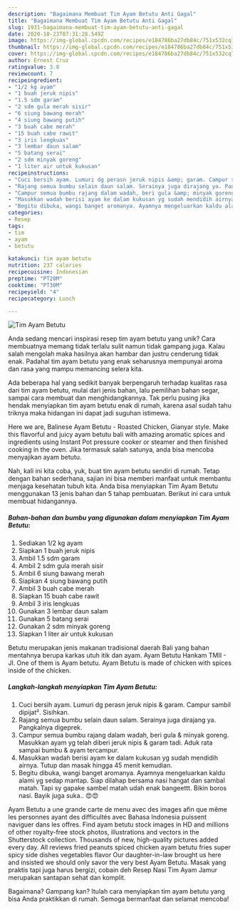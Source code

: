 ```yaml
---
description: "Bagaimana Membuat Tim Ayam Betutu Anti Gagal"
title: "Bagaimana Membuat Tim Ayam Betutu Anti Gagal"
slug: 1931-bagaimana-membuat-tim-ayam-betutu-anti-gagal
date: 2020-10-23T07:31:28.549Z
image: https://img-global.cpcdn.com/recipes/e184786ba27db84c/751x532cq70/tim-ayam-betutu-foto-resep-utama.jpg
thumbnail: https://img-global.cpcdn.com/recipes/e184786ba27db84c/751x532cq70/tim-ayam-betutu-foto-resep-utama.jpg
cover: https://img-global.cpcdn.com/recipes/e184786ba27db84c/751x532cq70/tim-ayam-betutu-foto-resep-utama.jpg
author: Ernest Cruz
ratingvalue: 3.8
reviewcount: 7
recipeingredient:
- "1/2 kg ayam"
- "1 buah jeruk nipis"
- "1.5 sdm garam"
- "2 sdm gula merah sisir"
- "6 siung bawang merah"
- "4 siung bawang putih"
- "3 buah cabe merah"
- "15 buah cabe rawit"
- "3 iris lengkuas"
- "3 lembar daun salam"
- "5 batang serai"
- "2 sdm minyak goreng"
- "1 liter air untuk kukusan"
recipeinstructions:
- "Cuci bersih ayam. Lumuri dg perasn jeruk nipis &amp; garam. Campur sambil dipijat². Sisihkan."
- "Rajang semua bumbu selain daun salam. Serainya juga dirajang ya. Pangkalnya digeprek."
- "Campur semua bumbu rajang dalam wadah, beri gula &amp; minyak goreng. Masukkan ayam yg telah diberi jeruk nipis &amp; garam tadi. Aduk rata sampai bumbu &amp; ayam tercampur."
- "Masukkan wadah berisi ayam ke dalam kukusan yg sudah mendidih airnya. Tutup dan masak hingga 45 menit kemudian."
- "Begitu dibuka, wangi banget aromanya. Ayamnya mengeluarkan kaldu alami yg sedap mantap. Siap dilahap bersama nasi hangat dan sambal matah. Tapi sy gapake sambel matah udah enak bangeettt. Bikin boros nasi. Bayik juga suka.. 😍😍"
categories:
- Resep
tags:
- tim
- ayam
- betutu

katakunci: tim ayam betutu 
nutrition: 237 calories
recipecuisine: Indonesian
preptime: "PT20M"
cooktime: "PT30M"
recipeyield: "4"
recipecategory: Lunch

---
```



![Tim Ayam Betutu](https://img-global.cpcdn.com/recipes/e184786ba27db84c/751x532cq70/tim-ayam-betutu-foto-resep-utama.jpg)

Anda sedang mencari inspirasi resep tim ayam betutu yang unik? Cara membuatnya memang tidak terlalu sulit namun tidak gampang juga. Kalau salah mengolah maka hasilnya akan hambar dan justru cenderung tidak enak. Padahal tim ayam betutu yang enak seharusnya mempunyai aroma dan rasa yang mampu memancing selera kita.

Ada beberapa hal yang sedikit banyak berpengaruh terhadap kualitas rasa dari tim ayam betutu, mulai dari jenis bahan, lalu pemilihan bahan segar, sampai cara membuat dan menghidangkannya. Tak perlu pusing jika hendak menyiapkan tim ayam betutu enak di rumah, karena asal sudah tahu triknya maka hidangan ini dapat jadi suguhan istimewa.

Here we are, Balinese Ayam Betutu - Roasted Chicken, Gianyar style. Make this flavorful and juicy ayam betutu bali with amazing aromatic spices and ingredients using Instant Pot pressure cooker or steamer and then finished cooking in the oven. Jika termasuk salah satunya, anda bisa mencoba menyajikan ayam betutu.


Nah, kali ini kita coba, yuk, buat tim ayam betutu sendiri di rumah. Tetap dengan bahan sederhana, sajian ini bisa memberi manfaat untuk membantu menjaga kesehatan tubuh kita. Anda bisa menyiapkan Tim Ayam Betutu menggunakan 13 jenis bahan dan 5 tahap pembuatan. Berikut ini cara untuk membuat hidangannya.

<!--inarticleads1-->

##### Bahan-bahan dan bumbu yang digunakan dalam menyiapkan Tim Ayam Betutu:

1. Sediakan 1/2 kg ayam
1. Siapkan 1 buah jeruk nipis
1. Ambil 1.5 sdm garam
1. Ambil 2 sdm gula merah sisir
1. Ambil 6 siung bawang merah
1. Siapkan 4 siung bawang putih
1. Ambil 3 buah cabe merah
1. Siapkan 15 buah cabe rawit
1. Ambil 3 iris lengkuas
1. Gunakan 3 lembar daun salam
1. Gunakan 5 batang serai
1. Gunakan 2 sdm minyak goreng
1. Siapkan 1 liter air untuk kukusan


Betutu merupakan jenis makanan tradisional daerah Bali yang bahan mentahnya berupa karkas utuh itik dan ayam. Ayam Betutu Hankam TMII - Jl. One of them is Ayam betutu. Ayam Betutu is made of chicken with spices inside of the chicken. 

<!--inarticleads2-->

##### Langkah-langkah menyiapkan Tim Ayam Betutu:

1. Cuci bersih ayam. Lumuri dg perasn jeruk nipis &amp; garam. Campur sambil dipijat². Sisihkan.
1. Rajang semua bumbu selain daun salam. Serainya juga dirajang ya. Pangkalnya digeprek.
1. Campur semua bumbu rajang dalam wadah, beri gula &amp; minyak goreng. Masukkan ayam yg telah diberi jeruk nipis &amp; garam tadi. Aduk rata sampai bumbu &amp; ayam tercampur.
1. Masukkan wadah berisi ayam ke dalam kukusan yg sudah mendidih airnya. Tutup dan masak hingga 45 menit kemudian.
1. Begitu dibuka, wangi banget aromanya. Ayamnya mengeluarkan kaldu alami yg sedap mantap. Siap dilahap bersama nasi hangat dan sambal matah. Tapi sy gapake sambel matah udah enak bangeettt. Bikin boros nasi. Bayik juga suka.. 😍😍


Ayam Betutu a une grande carte de menu avec des images afin que même les personnes ayant des difficultés avec Bahasa Indonesia puissent naviguer dans les offres. Find ayam betutu stock images in HD and millions of other royalty-free stock photos, illustrations and vectors in the Shutterstock collection. Thousands of new, high-quality pictures added every day. All reviews fried peanuts spiced chicken ayam betutu fries super spicy side dishes vegetables flavor Our daughter-in-law brought us here and insisted we should only savor the very best Ayam Betutu. Masak yang praktis tapi juga harus bergizi, cobain deh Resep Nasi Tim Ayam Jamur merupakan santapan sehat dan komplit. 

Bagaimana? Gampang kan? Itulah cara menyiapkan tim ayam betutu yang bisa Anda praktikkan di rumah. Semoga bermanfaat dan selamat mencoba!
